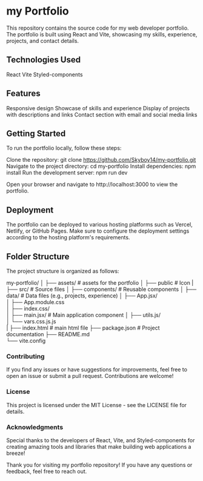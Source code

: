 
# my Portfolio
This repository contains the source code for my web developer portfolio. The portfolio is built using React and Vite, showcasing my skills, experience, projects, and contact details.

## Technologies Used
React
Vite
Styled-components

## Features
Responsive design
Showcase of skills and experience
Display of projects with descriptions and links
Contact section with email and social media links

## Getting Started
To run the portfolio locally, follow these steps:

Clone the repository: git clone https://github.com/Skyboy14/my-portfolio.git
Navigate to the project directory: cd my-portfolio
Install dependencies: npm install
Run the development server: npm run dev

Open your browser and navigate to http://localhost:3000 to view the portfolio.

## Deployment
The portfolio can be deployed to various hosting platforms such as Vercel, Netlify, or GitHub Pages. Make sure to configure the deployment settings according to the hosting platform's requirements.

## Folder Structure
The project structure is organized as follows:

my-portfolio/
│
├── assets/             # assets for the portfolio
│
├── public              # Icon 
|
├── src/                # Source files
│   ├── components/     # Reusable components
│   ├── data/           # Data files (e.g., projects, experience)
│   ├── App.jsx/       
│   ├── App.module.css           
│   ├── index.css/           
│   ├── main.jsx/       # Main application component
│   ├── utils.js/          
│   └── vars.css.js.js         
|
├── index.html          # main html file
├── package.json        # Project documentation
├── README.md           
└── vite.config  

### Contributing
If you find any issues or have suggestions for improvements, feel free to open an issue or submit a pull request. Contributions are welcome!

### License
This project is licensed under the MIT License - see the LICENSE file for details.

### Acknowledgments
Special thanks to the developers of React, Vite, and Styled-components for creating amazing tools and libraries that make building web applications a breeze!

Thank you for visiting my portfolio repository! If you have any questions or feedback, feel free to reach out.